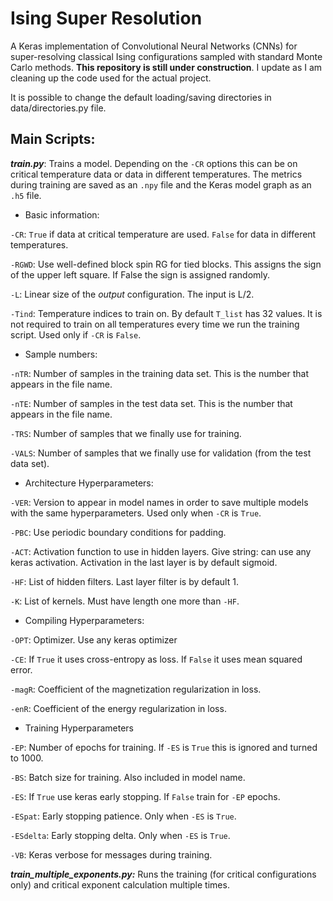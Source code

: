 # Ising Super Resolution
A Keras implementation of Convolutional Neural Networks (CNNs) for super-resolving classical Ising configurations sampled with standard Monte Carlo methods.
****This repository is still under construction****. I update as I am cleaning up the code used for the actual project.

It is possible to change the default loading/saving directories in data/directories.py file.

## Main Scripts:

***train.py***: Trains a model. Depending on the `-CR` options this can be on critical temperature data or data in different temperatures. The metrics during training are saved as an `.npy` file and the Keras model graph as an `.h5` file.

- Basic information:

`-CR`: `True` if data at critical temperature are used. `False` for data in different temperatures.

`-RGWD`: Use well-defined block spin RG for tied blocks. This assigns the sign of the upper left square. If False the sign is assigned randomly.

`-L`: Linear size of the *output* configuration. The input is L/2.

`-Tind`: Temperature indices to train on. By default `T_list` has 32 values. It is not required to train on all temperatures every time we run the training script. Used only if `-CR` is `False`.

- Sample numbers:

`-nTR`: Number of samples in the training data set. This is the number that appears in the file name.

`-nTE`: Number of samples in the test data set. This is the number that appears in the file name.

`-TRS`: Number of samples that we finally use for training.

`-VALS`: Number of samples that we finally use for validation (from the test data set).

- Architecture Hyperparameters:

`-VER`: Version to appear in model names in order to save multiple models with the same hyperparameters. Used only when `-CR` is `True`.

`-PBC`: Use periodic boundary conditions for padding.

`-ACT`: Activation function to use in hidden layers. Give string: can use any keras activation. Activation in the last layer is by default sigmoid.

`-HF`: List of hidden filters. Last layer filter is by default 1.

`-K`: List of kernels. Must have length one more than `-HF`.

- Compiling Hyperparameters:

`-OPT`: Optimizer. Use any keras optimizer

`-CE`: If `True` it uses cross-entropy as loss. If `False` it uses mean squared error.

`-magR`:  Coefficient of the magnetization regularization in loss.

`-enR`: Coefficient of the energy regularization in loss.

- Training Hyperparameters

`-EP`: Number of epochs for training. If `-ES` is `True` this is ignored and turned to 1000.

`-BS`: Batch size for training. Also included in model name.

`-ES`: If `True` use keras early stopping. If `False` train for `-EP` epochs.

`-ESpat`: Early stopping patience. Only when `-ES` is `True`.

`-ESdelta`: Early stopping delta. Only when `-ES` is `True`.

`-VB`: Keras verbose for messages during training.

***train_multiple_exponents.py:*** Runs the training (for critical configurations only) and critical exponent calculation multiple times.
